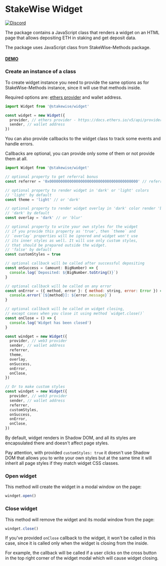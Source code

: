 # StakeWise Widget

[![Discord](https://user-images.githubusercontent.com/7288322/34471967-1df7808a-efbb-11e7-9088-ed0b04151291.png)](https://discord.gg/2BSdr2g)

The package contains a JavaScript class that renders a
widget on an HTML page that allows depositing ETH in
staking and get deposit data.

The package uses JavaScript class from StakeWise-Methods
package.

#### [DEMO](https://widget.stakewise.io/)

### Create an instance of a class
To create widget instance you need to provide the same
options as for StakeWise-Methods instance, since it will
use that methods inside.

Required options are: [ethers provider](https://docs.ethers.io/v5/api/providers/provider/) and wallet address.

```js
import Widget from '@stakewise/widget'

const widget = new Widget({
  provider, // ethers provider - https://docs.ethers.io/v5/api/providers/provider/
  sender, // wallet address
})
```

You can also provide callbacks to the widget class to
track some events and handle errors. 

Callbacks are optional, you can provide only some of
them or not provide them at all.

```js
import Widget from '@stakewise/widget'

// optional property to get referral bonus
const referrer = '0x0000000000000000000000000000000000000000' // referrer address

// optional property to render widget in 'dark' or 'light' colors
// 'light' by default
const theme = 'light' // or 'dark'

// optional property to render widget overlay in 'dark' color render 'blur' overlay
// 'dark' by default
const overlay = 'dark' // or 'blur'

// optional property to write your own styles for the widget
// if you provide this property as 'true', then `theme` and
// `overlay` properties will be ignored and widget won't use
// its inner styles as well. It will use only custom styles,
// that should be prepared outside the widget.
// 'false' by default
const customStyles = true

// optional callback will be called after successful depositing
const onSuccess = (amount: BigNumber) => {
  console.log(`Deposited: ${BigNumber.toString()}`)
}

// optional callback will be called on any error
const onError = ({ method, error }: { method: string, error: Error }) => {
  console.error(`[${method}]: ${error.message}`)
}

// optional callback will be called on widget closing,
// except cases when you close it using method `widget.close()` 
const onClose = () => {
  console.log('Widget has been closed')
}

const windget = new Widget({
  provider, // web3 provider
  sender, // wallet address
  referrer,
  theme,
  overlay,
  onSuccess, 
  onError, 
  onClose,  
})

// Or to make custom styles
const windget = new Widget({
  provider, // web3 provider
  sender, // wallet address
  referrer,
  customStyles,
  onSuccess,
  onError,
  onClose,
})
```

By default, widget renders in Shadow DOM, and all its styles
are encapsulated there and doesn't affect page styles.

Pay attention, with provided `customStyles: true` it doesn't
use Shadow DOM that allows you to write your own styles but
at the same time it will inherit all page styles if they match
widget CSS classes.

### Open widget
This method will create the widget in a modal window on
the page:

```js
windget.open()
```

### Close widget
This method will remove the widget and its modal window
from the page:

```js
windget.close()
```

If you've provided `onClose` callback to the widget, it
won't be called in this case, since it is called only
when the widget is closing from the inside.

For example, the callback will be called if a user
clicks on the cross button in the top right corner of
the widget modal which will cause widget closing.
